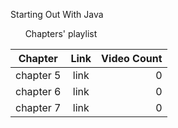 Starting Out With Java 



&nbsp;&nbsp;&nbsp;&nbsp;&nbsp;&nbsp;Chapters' playlist

| Chapter        | Link           | Video Count  |
| ------------- |:-------------:| -----:|
| chapter 5     | link| 0|
| chapter 6      | link      |   0|
| chapter 7 | link      |    0 |